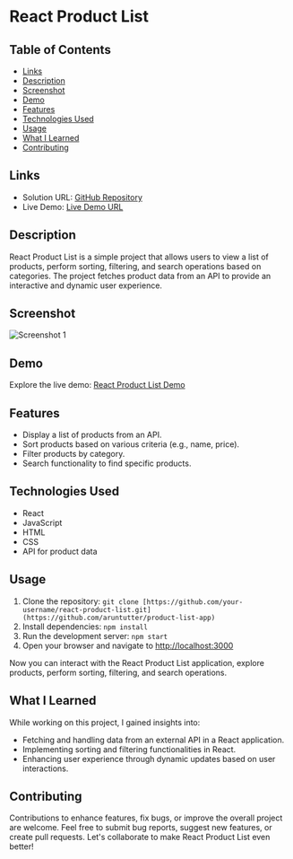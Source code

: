# React Product List

## Table of Contents

- [Links](#links)
- [Description](#description)
- [Screenshot](#screenshot)
- [Demo](#demo)
- [Features](#features)
- [Technologies Used](#technologies-used)
- [Usage](#usage)
- [What I Learned](#what-i-learned)
- [Contributing](#contributing)

## Links

- Solution URL: [GitHub Repository](https://github.com/aruntutter/product-list-app)
- Live Demo: [Live Demo URL](https://master--symphonious-cactus-cadab1.netlify.app/)

## Description

React Product List is a simple project that allows users to view a list of products, perform sorting, filtering, and search operations based on categories. The project fetches product data from an API to provide an interactive and dynamic user experience.

## Screenshot

![Screenshot 1](screenshots/screenshot1.png)

## Demo

Explore the live demo: [React Product List Demo](https://master--symphonious-cactus-cadab1.netlify.app/)

## Features

- Display a list of products from an API.
- Sort products based on various criteria (e.g., name, price).
- Filter products by category.
- Search functionality to find specific products.

## Technologies Used

- React
- JavaScript
- HTML
- CSS
- API for product data

## Usage

1. Clone the repository: `git clone [https://github.com/your-username/react-product-list.git](https://github.com/aruntutter/product-list-app)`
2. Install dependencies: `npm install`
3. Run the development server: `npm start`
4. Open your browser and navigate to [http://localhost:3000](http://localhost:3000)

Now you can interact with the React Product List application, explore products, perform sorting, filtering, and search operations.

## What I Learned

While working on this project, I gained insights into:
- Fetching and handling data from an external API in a React application.
- Implementing sorting and filtering functionalities in React.
- Enhancing user experience through dynamic updates based on user interactions.

## Contributing

Contributions to enhance features, fix bugs, or improve the overall project are welcome. Feel free to submit bug reports, suggest new features, or create pull requests. Let's collaborate to make React Product List even better!
